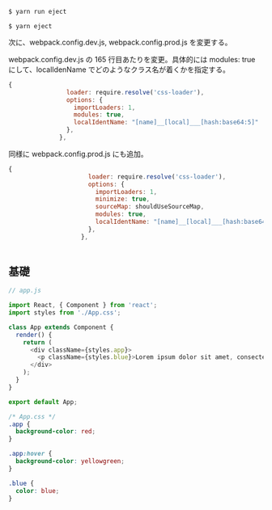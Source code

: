 ```js
$ yarn run eject
```

```
$ yarn eject
```

次に、webpack.config.dev.js, webpack.config.prod.js を変更する。

webpack.config.dev.js の 165 行目あたりを変更。具体的には modules: true にして、localIdenName でどのようなクラス名が着くかを指定する。

```js
{
                loader: require.resolve('css-loader'),
                options: {
                  importLoaders: 1,
                  modules: true,
                  localIdentName: "[name]__[local]___[hash:base64:5]"
                },
              },
```

同様に webpack.config.prod.js にも追加。

```js
{
                      loader: require.resolve('css-loader'),
                      options: {
                        importLoaders: 1,
                        minimize: true,
                        sourceMap: shouldUseSourceMap,
                        modules: true,
                        localIdentName: "[name]__[local]___[hash:base64:5]"
                      },
                    },
                  
```

## 基礎



```js
// app.js

import React, { Component } from 'react';
import styles from './App.css';

class App extends Component {
  render() {
    return (
      <div className={styles.app}>
        <p className={styles.blue}>Lorem ipsum dolor sit amet, consectetur adipisicing elit. Blanditiis, harum!</p>
      </div>
    );
  }
}

export default App;
```

```css
/* App.css */
.app {
  background-color: red;
}

.app:hover {
  background-color: yellowgreen;
}

.blue {
  color: blue;
}
```




